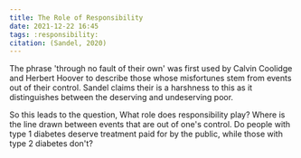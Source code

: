 ```yaml
---
title: The Role of Responsibility
date: 2021-12-22 16:45
tags: :responsibility:
citation: (Sandel, 2020)
---
```


The phrase 'through no fault of their own' was first used by Calvin Coolidge and Herbert Hoover to describe those whose misfortunes stem from events out of their control. Sandel claims their is a harshness to this as it distinguishes between the deserving and undeserving poor. 

So this leads to the question, What role does responsibility play? Where is the line drawn between events that are out of one's control. Do people with type 1 diabetes deserve treatment paid for by the public, while those with type 2 diabetes don't?

